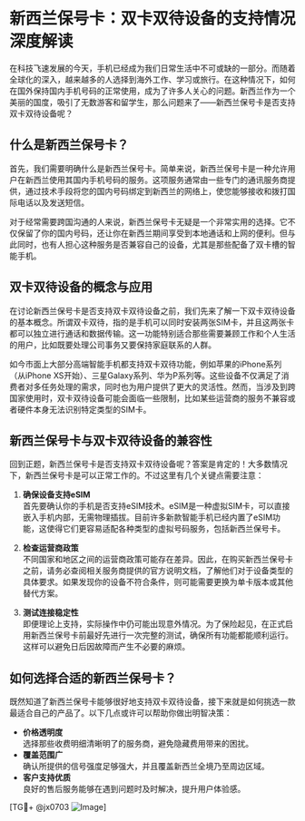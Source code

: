 # 新西兰保号卡：双卡双待设备的支持情况深度解读

在科技飞速发展的今天，手机已经成为我们日常生活中不可或缺的一部分。而随着全球化的深入，越来越多的人选择到海外工作、学习或旅行。在这种情况下，如何在国外保持国内手机号码的正常使用，成为了许多人关心的问题。新西兰作为一个美丽的国度，吸引了无数游客和留学生，那么问题来了——新西兰保号卡是否支持双卡双待设备呢？

## 什么是新西兰保号卡？

首先，我们需要明确什么是新西兰保号卡。简单来说，新西兰保号卡是一种允许用户在新西兰使用其国内手机号码的服务。这项服务通常由一些专门的通讯服务商提供，通过技术手段将您的国内号码绑定到新西兰的网络上，使您能够接收和拨打国际电话以及发送短信。

对于经常需要跨国沟通的人来说，新西兰保号卡无疑是一个非常实用的选择。它不仅保留了你的国内号码，还让你在新西兰期间享受到本地通话和上网的便利。但与此同时，也有人担心这种服务是否兼容自己的设备，尤其是那些配备了双卡槽的智能手机。

## 双卡双待设备的概念与应用

在讨论新西兰保号卡是否支持双卡双待设备之前，我们先来了解一下双卡双待设备的基本概念。所谓双卡双待，指的是手机可以同时安装两张SIM卡，并且这两张卡都可以独立进行通话和数据传输。这一功能特别适合那些需要兼顾工作和个人生活的用户，比如既要处理公司事务又要保持家庭联系的人群。

如今市面上大部分高端智能手机都支持双卡双待功能，例如苹果的iPhone系列（从iPhone XS开始）、三星Galaxy系列、华为P系列等。这些设备不仅满足了消费者对多任务处理的需求，同时也为用户提供了更大的灵活性。然而，当涉及到跨国家使用时，双卡双待设备可能会面临一些限制，比如某些运营商的服务不兼容或者硬件本身无法识别特定类型的SIM卡。

## 新西兰保号卡与双卡双待设备的兼容性

回到正题，新西兰保号卡是否支持双卡双待设备呢？答案是肯定的！大多数情况下，新西兰保号卡是可以正常工作的。不过这里有几个关键点需要注意：

1. **确保设备支持eSIM**  
   首先要确认你的手机是否支持eSIM技术。eSIM是一种虚拟SIM卡，可以直接嵌入手机内部，无需物理插拔。目前许多新款智能手机已经内置了eSIM功能，这使得它们更容易适配各种类型的虚拟号码服务，包括新西兰保号卡。

2. **检查运营商政策**  
   不同国家和地区之间的运营商政策可能存在差异。因此，在购买新西兰保号卡之前，请务必查阅相关服务商提供的官方说明文档，了解他们对于设备类型的具体要求。如果发现你的设备不符合条件，则可能需要更换为单卡版本或其他替代方案。

3. **测试连接稳定性**  
   即便理论上支持，实际操作中仍可能出现意外情况。为了保险起见，在正式启用新西兰保号卡前最好先进行一次完整的测试，确保所有功能都能顺利运行。这样可以避免日后因故障而产生不必要的麻烦。

## 如何选择合适的新西兰保号卡？

既然知道了新西兰保号卡能够很好地支持双卡双待设备，接下来就是如何挑选一款最适合自己的产品了。以下几点或许可以帮助你做出明智决策：

- **价格透明度**  
  选择那些收费明细清晰明了的服务商，避免隐藏费用带来的困扰。
- **覆盖范围广**  
  确认所提供的信号强度足够强大，并且覆盖新西兰全境乃至周边区域。
- **客户支持优质**  
  良好的售后服务能够在遇到问题时及时解决，提升用户体验感。

[TG💪+ @jx0703 ![Image](https://github.com/user-attachments/assets/dbca1d08-cadb-493c-b0ec-ad6f7a83f270)]